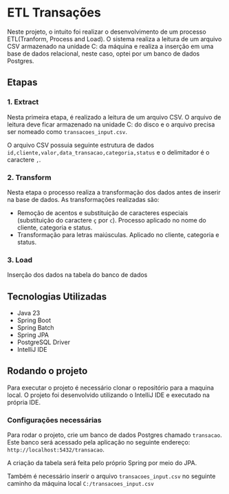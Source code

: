
# ETL Transações

Neste projeto, o intuito foi realizar o desenvolvimento de um processo ETL(Tranform, Process and Load). O sistema realiza a leitura de um arquivo CSV armazenado na unidade C: da máquina e realiza a inserção em uma base de dados relacional, neste caso, optei por um banco de dados Postgres.

## Etapas 
### 1. Extract
Nesta primeira etapa, é realizado a leitura de um arquivo CSV. O arquivo de leitura deve ficar armazenado na unidade C: do disco e o arquivo precisa ser nomeado como ```transacoes_input.csv```.

O arquivo CSV possuia seguinte estrutura de dados ``` id,cliente,valor,data_transacao,categoria,status ``` e o delimitador é o caractere ```,```.

### 2. Transform
Nesta etapa o processo realiza a transformação dos dados antes de inserir na base de dados.
As transformações realizadas são:

- Remoção de acentos e substituição de caracteres especiais (substituição do caractere ```ç``` por ```c```). Processo aplicado no nome do cliente, categoria e status.
- Transformação para letras maiúsculas. Aplicado no cliente, categoria e status.

### 3. Load
Inserção dos dados na tabela do banco de dados

## Tecnologias Utilizadas
- Java 23
- Spring Boot 
- Spring Batch
- Spring JPA
- PostgreSQL Driver
- IntelliJ IDE

 ## Rodando o projeto
 Para executar o projeto é necessário clonar o repositório para a maquina local. O projeto foi desenvolvido utilizando o IntelliJ IDE e executado na própria IDE. 

 ### Configurações necessárias
 Para rodar o projeto, crie um banco de dados Postgres chamado ```transacao```. Este banco será acessado pela aplicação no seguinte endereço: ``` http://localhost:5432/transacao ```.

 A criação da tabela será feita pelo próprio Spring por meio do JPA.

 Também é necessário inserir o arquivo ``` transacoes_input.csv ``` no seguinte caminho da máquina local ```C:/transacoes_input.csv```
